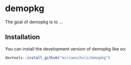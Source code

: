 
<!-- README.md is generated from README.Rmd. Please edit that file -->

# demopkg

<!-- badges: start -->
<!-- badges: end -->

The goal of demopkg is to …

## Installation

You can install the development version of demopkg like so:

``` r
devtools::install_github("miriamschulz/demopkg")
```
